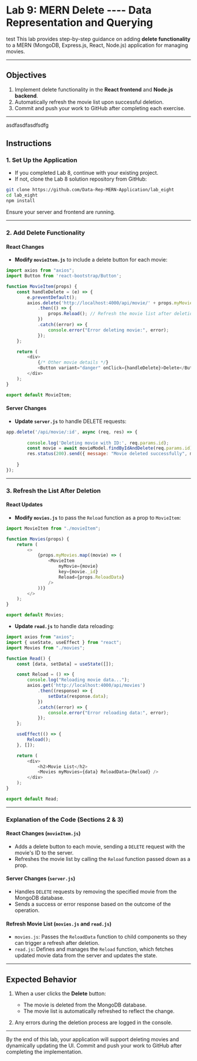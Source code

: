 # Lab 9: MERN Delete ----  Data Representation and Querying
test
This lab provides step-by-step guidance on adding **delete functionality** to a MERN (MongoDB, Express.js, React, Node.js) application for managing movies.

---

## Objectives

1. Implement delete functionality in the **React frontend** and **Node.js backend**.
2. Automatically refresh the movie list upon successful deletion.
3. Commit and push your work to GitHub after completing each exercise.

---
asdfasdfasdfsdfg
## Instructions

### 1. Set Up the Application

- If you completed Lab 8, continue with your existing project.
- If not, clone the Lab 8 solution repository from GitHub:

```bash
git clone https://github.com/Data-Rep-MERN-Application/lab_eight
cd lab_eight
npm install
```

Ensure your server and frontend are running.

---

### 2. Add Delete Functionality

#### React Changes

- **Modify `movieItem.js`** to include a delete button for each movie:

```javascript
import axios from "axios";
import Button from 'react-bootstrap/Button';

function MovieItem(props) {
    const handleDelete = (e) => {
        e.preventDefault();
        axios.delete('http://localhost:4000/api/movie/' + props.myMovie._id)
            .then(() => {
                props.Reload(); // Refresh the movie list after deletion
            })
            .catch((error) => {
                console.error("Error deleting movie:", error);
            });
    };

    return (
        <div>
            {/* Other movie details */}
            <Button variant="danger" onClick={handleDelete}>Delete</Button>
        </div>
    );
}

export default MovieItem;
```

#### Server Changes

- **Update `server.js`** to handle DELETE requests:

```javascript
app.delete('/api/movie/:id', async (req, res) => {
  
        console.log('Deleting movie with ID:', req.params.id);
        const movie = await movieModel.findByIdAndDelete(req.params.id);
        res.status(200).send({ message: "Movie deleted successfully", movie });
        
    }
});
```

---

### 3. Refresh the List After Deletion

#### React Updates

- **Modify `movies.js`** to pass the `Reload` function as a prop to `MovieItem`:

```javascript
import MovieItem from "./movieItem";

function Movies(props) {
    return (
        <>
            {props.myMovies.map((movie) => (
                <MovieItem
                    myMovie={movie}
                    key={movie._id}
                    Reload={props.ReloadData}
                />
            ))}
        </>
    );
}

export default Movies;
```

- **Update `read.js`** to handle data reloading:

```javascript
import axios from "axios";
import { useState, useEffect } from "react";
import Movies from "./movies";

function Read() {
    const [data, setData] = useState([]);

    const Reload = () => {
        console.log("Reloading movie data...");
        axios.get('http://localhost:4000/api/movies')
            .then((response) => {
                setData(response.data);
            })
            .catch((error) => {
                console.error("Error reloading data:", error);
            });
    };

    useEffect(() => {
        Reload();
    }, []);

    return (
        <div>
            <h2>Movie List</h2>
            <Movies myMovies={data} ReloadData={Reload} />
        </div>
    );
}

export default Read;
```

---

### Explanation of the Code (Sections 2 & 3)

#### **React Changes (`movieItem.js`)**
- Adds a delete button to each movie, sending a `DELETE` request with the movie's ID to the server.
- Refreshes the movie list by calling the `Reload` function passed down as a prop.

#### **Server Changes (`server.js`)**
- Handles `DELETE` requests by removing the specified movie from the MongoDB database.
- Sends a success or error response based on the outcome of the operation.

#### **Refresh Movie List (`movies.js` and `read.js`)**
- `movies.js`: Passes the `ReloadData` function to child components so they can trigger a refresh after deletion.
- `read.js`: Defines and manages the `Reload` function, which fetches updated movie data from the server and updates the state.

---

## Expected Behavior

1. When a user clicks the **Delete** button:
   - The movie is deleted from the MongoDB database.
   - The movie list is automatically refreshed to reflect the change.

2. Any errors during the deletion process are logged in the console.

---

By the end of this lab, your application will support deleting movies and dynamically updating the UI. Commit and push your work to GitHub after completing the implementation.
